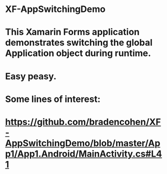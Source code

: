 # XF-AppSwitchingDemo

# This Xamarin Forms application demonstrates switching the global Application object during runtime.

# Easy peasy.

# Some lines of interest:
# https://github.com/bradencohen/XF-AppSwitchingDemo/blob/master/App1/App1.Android/MainActivity.cs#L41
